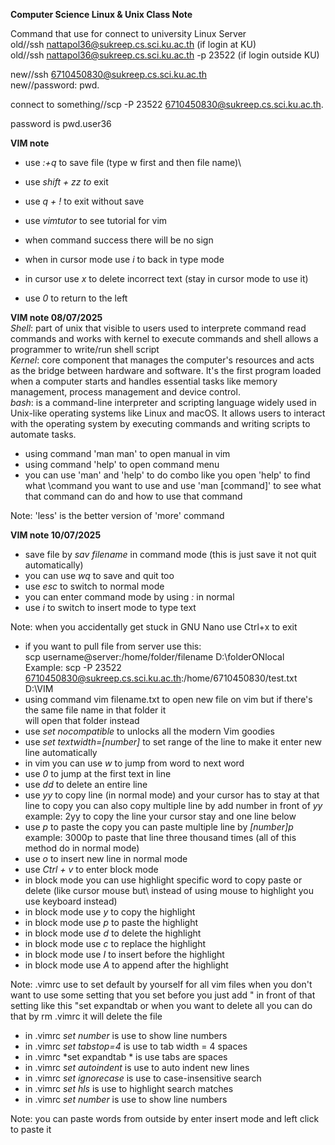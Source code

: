 **Computer Science Linux & Unix Class Note**

Command that use for connect to university Linux Server\
old//ssh nattapol36@sukreep.cs.sci.ku.ac.th (if login at KU)\
old//ssh nattapol36@sukreep.cs.sci.ku.ac.th -p 23522 (if login outside KU)

new//ssh 6710450830@sukreep.cs.sci.ku.ac.th\
new//password: pwd.<username>

connect to something//scp -P 23522 6710450830@sukreep.cs.sci.ku.ac.th.

password is pwd.user36


**VIM note**
* use *:+q* to save file (type w first and then file name)\
* use *shift + zz to* exit
* use *q + !* to exit without save

* use *vimtutor* to see tutorial for vim

* when command success there will be no sign
* when in cursor mode use *i* to back in type mode

* in cursor use *x* to delete incorrect text (stay in cursor mode to use it)
* use *0* to return to the left

**VIM note 08/07/2025**\
_Shell_: part of unix that visible to users used to interprete command read commands and works with kernel to execute commands and shell allows a programmer to write/run shell script\
_Kernel_: core component that manages the computer's resources and acts as the bridge between hardware and software. It's the first program loaded when a computer starts and handles essential tasks like memory management, process management and device control.\
_bash_: is a command-line interpreter and scripting language widely used in Unix-like operating systems like Linux and macOS. It allows users to interact with the operating system by executing commands and writing scripts to automate tasks.

* using command 'man man' to open manual in vim
* using command 'help' to open command menu
* you can use 'man' and 'help' to do combo like you open 'help' to find what \command you want to use and use 'man [command]' to see what that command can do and how to use that command

Note: 'less' is the better version of 'more' command

**VIM note 10/07/2025**
* save file by *sav filename* in command mode (this is just save it not quit automatically)
* you can use *wq* to save and quit too
* use *esc* to switch to normal mode 
* you can enter command mode by using *:* in normal
* use *i* to switch to insert mode to type text

Note: when you accidentally get stuck in GNU Nano use Ctrl+x to exit

* if you want to pull file from server use this:\
scp username@server:/home/folder/filename D:\folderONlocal\
Example: scp -P 23522 6710450830@sukreep.cs.sci.ku.ac.th:/home/6710450830/test.txt D:\VIM
* using command vim filename.txt to open new file on vim but if there's the same file name in that folder it\
will open that folder instead
* use *set nocompatible* to unlocks all the modern Vim goodies
* use *set textwidth=[number]* to set range of the line to make it enter new line automatically
* in vim you can use *w* to jump from word to next word
* use *0* to jump at the first text in line
* use *dd* to delete an entire line
* use *yy* to copy line (in normal mode) and your cursor has to stay at that line to copy you can also copy multiple line by add number in front of *yy*\
example: 2yy to copy the line your cursor stay and one line below
* use *p* to paste the copy you can paste multiple line by *[number]p*\
example: 3000p to paste that line three thousand times (all of this method do in normal mode)
* use *o* to insert new line in normal mode 
* use *Ctrl + v* to enter block mode
* in block mode you can use highlight specific word to copy paste or delete (like cursor mouse but\ 
instead of using mouse to highlight you use keyboard instead)
* in block mode use *y* to copy the highlight
* in block mode use *p* to paste the highlight
* in block mode use *d* to delete the highlight
* in block mode use *c* to replace the highlight
* in block mode use *I* to insert before the highlight
* in block mode use *A* to append after the highlight

Note: .vimrc use to set default by yourself for all vim files when you don't want to use some setting that you set before you just add " in front of that setting like this "set expandtab or when you want to delete all you can do that by rm .vimrc it will delete the file

* in .vimrc *set number* is use to show line numbers
* in .vimrc *set tabstop=4* is use to tab width = 4 spaces
* in .vimrc *set expandtab * is use tabs are spaces
* in .vimrc *set autoindent* is use to auto indent new lines
* in .vimrc *set ignorecase* is use to case-insensitive search
* in .vimrc *set hls* is use to highlight search matches
* in .vimrc *set number* is use to show line numbers

Note: you can paste words from outside by enter insert mode and left click to paste it